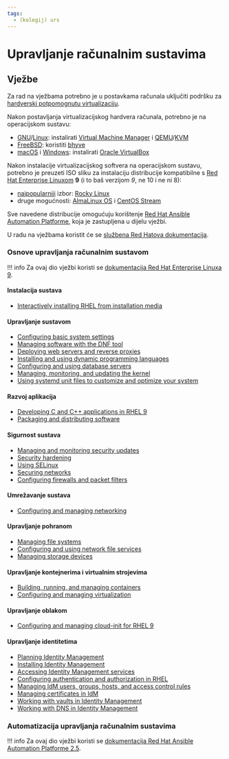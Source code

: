 ```yaml
---
tags:
  - (kolegij) urs
---
```


# Upravljanje računalnim sustavima

## Vježbe

Za rad na vježbama potrebno je u postavkama računala uključiti podršku za [hardverski potpomognutu virtualizaciju](https://en.wikipedia.org/wiki/X86_virtualization#Hardware-assisted_virtualization).

Nakon postavljanja virtualizacijskog hardvera računala, potrebno je na operacijskom sustavu:

- [GNU](https://www.debian.org/)/[Linux](https://fedoraproject.org/): instalirati [Virtual Machine Manager](https://virt-manager.org/) i [QEMU](https://www.qemu.org/)/[KVM](https://linux-kvm.org/)
- [FreeBSD](https://www.freebsd.org/): koristiti [bhyve](https://bhyve.org/)
- [macOS](https://www.apple.com/macos/) i [Windows](https://www.microsoft.com/windows/): instalirati [Oracle VirtualBox](https://www.virtualbox.org/)

Nakon instalacije virtualizacijskog softvera na operacijskom sustavu, potrebno je preuzeti ISO sliku za instalaciju distribucije kompatibilne s [Red Hat Enterprise Linuxom](https://www.redhat.com/en/technologies/linux-platforms/enterprise-linux) **9** (i to baš verzijom *9*, ne 10 i ne ni 8):

- [najpopularniji](https://linuxiac.com/rocky-linux-is-the-most-preferred-enterprise-linux-distribution/) izbor: [Rocky Linux](https://rockylinux.org/)
- druge mogućnosti: [AlmaLinux OS](https://almalinux.org/) i [CentOS Stream](https://centos.org/)

Sve navedene distribucije omogućuju korištenje [Red Hat Ansible Automation Platforme](https://www.redhat.com/en/technologies/management/ansible), koja je zastupljena u dijelu vježbi.

U radu na vježbama koristit će se [službena Red Hatova dokumentacija](https://docs.redhat.com/en).

### Osnove upravljanja računalnim sustavom

!!! info
    Za ovaj dio vježbi koristi se [dokumentacija Red Hat Enterprise Linuxa 9](https://docs.redhat.com/en/documentation/red_hat_enterprise_linux/9).

#### Instalacija sustava

- [Interactively installing RHEL from installation media](https://docs.redhat.com/en/documentation/red_hat_enterprise_linux/9/html/interactively_installing_rhel_from_installation_media/index)

#### Upravljanje sustavom

- [Configuring basic system settings](https://docs.redhat.com/en/documentation/red_hat_enterprise_linux/9/html/configuring_basic_system_settings/index)
- [Managing software with the DNF tool](https://docs.redhat.com/en/documentation/red_hat_enterprise_linux/9/html/managing_software_with_the_dnf_tool/index)
- [Deploying web servers and reverse proxies](https://docs.redhat.com/en/documentation/red_hat_enterprise_linux/9/html/deploying_web_servers_and_reverse_proxies)
- [Installing and using dynamic programming languages](https://docs.redhat.com/en/documentation/red_hat_enterprise_linux/9/html/installing_and_using_dynamic_programming_languages/index)
- [Configuring and using database servers](https://docs.redhat.com/en/documentation/red_hat_enterprise_linux/9/html/configuring_and_using_database_servers/index)
- [Managing, monitoring, and updating the kernel](https://docs.redhat.com/en/documentation/red_hat_enterprise_linux/9/html/managing_monitoring_and_updating_the_kernel/index)
- [Using systemd unit files to customize and optimize your system](https://docs.redhat.com/en/documentation/red_hat_enterprise_linux/9/html/using_systemd_unit_files_to_customize_and_optimize_your_system/index)

#### Razvoj aplikacija

- [Developing C and C++ applications in RHEL 9](https://docs.redhat.com/en/documentation/red_hat_enterprise_linux/9/html/developing_c_and_cpp_applications_in_rhel_9)
- [Packaging and distributing software](https://docs.redhat.com/en/documentation/red_hat_enterprise_linux/9/html/packaging_and_distributing_software/index)

#### Sigurnost sustava

- [Managing and monitoring security updates](https://docs.redhat.com/en/documentation/red_hat_enterprise_linux/9/html/managing_and_monitoring_security_updates/index)
- [Security hardening](https://docs.redhat.com/en/documentation/red_hat_enterprise_linux/9/html/security_hardening/index)
- [Using SELinux](https://docs.redhat.com/en/documentation/red_hat_enterprise_linux/9/html/using_selinux/index)
- [Securing networks](https://docs.redhat.com/en/documentation/red_hat_enterprise_linux/9/html/securing_networks/index)
- [Configuring firewalls and packet filters](https://docs.redhat.com/en/documentation/red_hat_enterprise_linux/9/html/configuring_firewalls_and_packet_filters/index)

#### Umrežavanje sustava

- [Configuring and managing networking](https://docs.redhat.com/en/documentation/red_hat_enterprise_linux/9/html/configuring_and_managing_networking)

#### Upravljanje pohranom

- [Managing file systems](https://docs.redhat.com/en/documentation/red_hat_enterprise_linux/9/html/managing_file_systems/index)
- [Configuring and using network file services](https://docs.redhat.com/en/documentation/red_hat_enterprise_linux/9/html/configuring_and_using_network_file_services/index)
- [Managing storage devices](https://docs.redhat.com/en/documentation/red_hat_enterprise_linux/9/html/managing_storage_devices/index)

#### Upravljanje kontejnerima i virtualnim strojevima

- [Building, running, and managing containers](https://docs.redhat.com/en/documentation/red_hat_enterprise_linux/9/html/building_running_and_managing_containers)
- [Configuring and managing virtualization](https://docs.redhat.com/en/documentation/red_hat_enterprise_linux/9/html/configuring_and_managing_virtualization/index)

#### Upravljanje oblakom

- [Configuring and managing cloud-init for RHEL 9](https://docs.redhat.com/en/documentation/red_hat_enterprise_linux/9/html/configuring_and_managing_cloud-init_for_rhel_9/index)

#### Upravljanje identitetima

- [Planning Identity Management](https://docs.redhat.com/en/documentation/red_hat_enterprise_linux/9/html/planning_identity_management/index)
- [Installing Identity Management](https://docs.redhat.com/en/documentation/red_hat_enterprise_linux/9/html/installing_identity_management/index)
- [Accessing Identity Management services](https://docs.redhat.com/en/documentation/red_hat_enterprise_linux/9/html/accessing_identity_management_services/index)
- [Configuring authentication and authorization in RHEL](https://docs.redhat.com/en/documentation/red_hat_enterprise_linux/9/html/configuring_authentication_and_authorization_in_rhel/index)
- [Managing IdM users, groups, hosts, and access control rules](https://docs.redhat.com/en/documentation/red_hat_enterprise_linux/9/html/managing_idm_users_groups_hosts_and_access_control_rules/index)
- [Managing certificates in IdM](https://docs.redhat.com/en/documentation/red_hat_enterprise_linux/9/html/managing_certificates_in_idm/index)
- [Working with vaults in Identity Management](https://docs.redhat.com/en/documentation/red_hat_enterprise_linux/9/html/working_with_vaults_in_identity_management)
- [Working with DNS in Identity Management](https://docs.redhat.com/en/documentation/red_hat_enterprise_linux/9/html/working_with_dns_in_identity_management)

### Automatizacija upravljanja računalnim sustavima

!!! info
    Za ovaj dio vježbi koristi se [dokumentacija Red Hat Ansible Automation Platforme 2.5](https://docs.redhat.com/en/documentation/red_hat_ansible_automation_platform/2.5).
